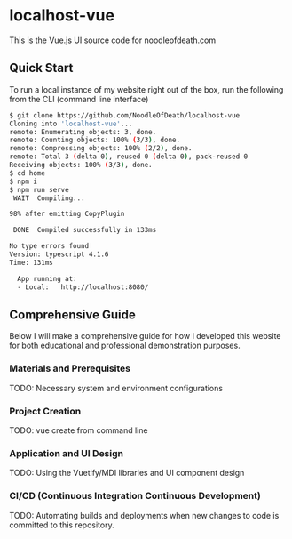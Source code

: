 # localhost-vue
This is the Vue.js UI source code for noodleofdeath.com

## Quick Start

To run a local instance of my website right out of the box, run the following from the CLI (command line interface)

```bash
$ git clone https://github.com/NoodleOfDeath/localhost-vue
Cloning into 'localhost-vue'...
remote: Enumerating objects: 3, done.
remote: Counting objects: 100% (3/3), done.
remote: Compressing objects: 100% (2/2), done.
remote: Total 3 (delta 0), reused 0 (delta 0), pack-reused 0
Receiving objects: 100% (3/3), done.
$ cd home
$ npm i
$ npm run serve
 WAIT  Compiling...                                                                                                                                            6:08:05 PM

98% after emitting CopyPlugin

 DONE  Compiled successfully in 133ms                                                                                                                          6:08:06 PM

No type errors found
Version: typescript 4.1.6
Time: 131ms

  App running at:
  - Local:   http://localhost:8080/ 
```

## Comprehensive Guide

Below I will make a comprehensive guide for how I developed this website for both educational and professional demonstration purposes.

### Materials and Prerequisites

TODO: Necessary system and environment configurations

### Project Creation

TODO: vue create from command line

### Application and UI Design

TODO: Using the Vuetify/MDI libraries and UI component design

### CI/CD (Continuous Integration Continuous Development)

TODO: Automating builds and deployments when new changes to code is committed to this repository.

